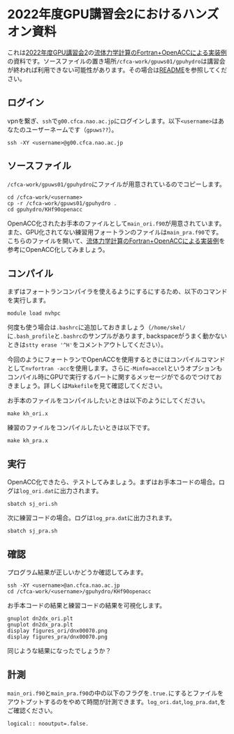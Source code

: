 # 2022年度GPU講習会2におけるハンズオン資料
これは[2022年度GPU講習会2](https://www.cfca.nao.ac.jp/content/gpu_workshop_2022_2)の[流体力学計算のFortran+OpenACCによる実装例](https://qiita.com/takiwaki_tomoya/items/af059b7fb8877f0e3d79)の資料です。ソースファイルの置き場所`/cfca-work/gpuws01/gpuhydro`は講習会が終われば利用できない可能性があります。その場合は[README](./README.md)を参照してください。

## ログイン
vpnを繋ぎ、`ssh`で`g00.cfca.nao.ac.jp`にログインします。以下`<username>`はあなたのユーザーネームです（`gpuws??`）。
    
    ssh -XY <username>@g00.cfca.nao.ac.jp

## ソースファイル
`/cfca-work/gpuws01/gpuhydro`にファイルが用意されているのでコピーします。
    
    cd /cfca-work/<username>
    cp -r /cfca-work/gpuws01/gpuhydro .
    cd gpuhydro/KHf90openacc

OpenACC化されたお手本のファイルとして`main_ori.f90`が用意されています。
また、GPU化されてない練習用フォートランのファイルは`main_pra.f90`です。
こちらのファイルを開いて、[流体力学計算のFortran+OpenACCによる実装例](https://qiita.com/takiwaki_tomoya/items/af059b7fb8877f0e3d79)を参考にOpenACC化してみましょう。

## コンパイル
まずはフォートランコンパイラを使えるようにするにするため、以下のコマンドを実行します。

    module load nvhpc
    
何度も使う場合は`.bashrc`に追加しておきましょう（`/home/skel/`に`.bash_profile`と`.bashrc`のサンプルがあります, backspaceがうまく動かないときは`stty erase '^H'`をコメントアウトしてください）。

今回のようにフォートランでOpenACCを使用するときにはコンパイルコマンドとして`nvfortran -acc`を使用します。さらに`-Minfo=accel`というオプションもコンパイル時にGPUで実行するパートに関するメッセージがでるのでつけておきましょう。詳しくは`Makefile`を見て確認してください。

お手本のファイルをコンパイルしたいときは以下のようにしてください。
    
    make kh_ori.x
    
 練習のファイルをコンパイルしたいときは以下です。
    
    make kh_pra.x
    
## 実行
OpenACC化できたら、テストしてみましょう。まずはお手本コードの場合。ログは`log_ori.dat`に出力されます。
    
    sbatch sj_ori.sh
    
次に練習コードの場合。ログは`log_pra.dat`に出力されます。
    
    sbatch sj_pra.sh
    
## 確認
プログラム結果が正しいかどうか確認してみます。
    
    ssh -XY <username>@an.cfca.nao.ac.jp
    cd /cfca-work/<username>/gpuhydro/KHf90openacc
    
お手本コードの結果と練習コードの結果を可視化します。
    
    gnuplot dn2dx_ori.plt 
    gnuplot dn2dx_pra.plt 
    display figures_ori/dnx00070.png
    display figures_pra/dnx00070.png
    
同じような結果になったでしょうか？

## 計測
`main_ori.f90`と`main_pra.f90`の中の以下のフラグを`.true.`にするとファイルをアウトプットするのをやめて時間が計測できます。`log_ori.dat`,`log_pra.dat`,をご確認ください。
    
    logical:: nooutput=.false.
    

